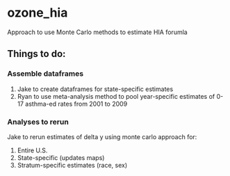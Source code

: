 # ozone_hia
Approach to use Monte Carlo methods to estimate HIA forumla

## Things to do:

### Assemble dataframes
1. Jake to create dataframes for state-specific estimates
2. Ryan to use meta-analysis method to pool year-specific estimates of 0-17 asthma-ed rates from 2001 to 2009

### Analyses to rerun
Jake to rerun estimates of delta y using monte carlo approach for:

1. Entire U.S.
2. State-specific (updates maps)
3. Stratum-specific estimates (race, sex)

